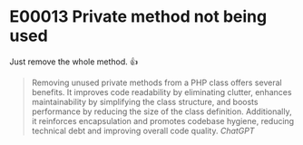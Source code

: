 # E00013 Private method not being used

Just remove the whole method. 👍

> Removing unused private methods from a PHP class offers several benefits. It improves code readability by eliminating clutter, enhances maintainability by simplifying the class structure, and boosts performance by reducing the size of the class definition. Additionally, it reinforces encapsulation and promotes codebase hygiene, reducing technical debt and improving overall code quality.
> _ChatGPT_
